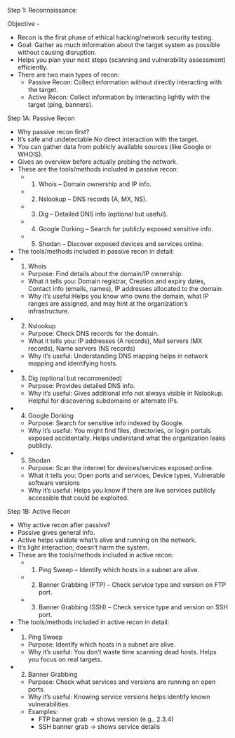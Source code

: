Step 1: Reconnaissance:

Objective -
 - Recon is the first phase of ethical hacking/network security testing.
 - Goal: Gather as much information about the target system as possible without causing disruption.
 - Helps you plan your next steps (scanning and vulnerability assessment) efficiently.
 - There are two main types of recon:
    - Passive Recon: Collect information without directly interacting with the target.
    - Active Recon: Collect information by interacting lightly with the target (ping, banners).
      
Step 1A: Passive Recon
 - Why passive recon first?
 - It’s safe and undetectable.No direct interaction with the target.
 - You can gather data from publicly available sources (like Google or WHOIS).
 - Gives an overview before actually probing the network.
 - These are the tools/methods included in passive recon:
   - 1. Whois – Domain ownership and IP info.
   - 2. Nslookup – DNS records (A, MX, NS).
   - 3. Dig – Detailed DNS info (optional but useful).
   - 4. Google Dorking – Search for publicly exposed sensitive info.
   - 5. Shodan – Discover exposed devices and services online.
 - The tools/methods included in passive recon in detail:
  - 1. Whois
     - Purpose: Find details about the domain/IP ownership.
     - What it tells you: Domain registrar, Creation and expiry dates, Contact info (emails, names), IP addresses allocated to the domain.
     - Why it’s useful:Helps you know who owns the domain, what IP ranges are assigned, and may hint at the organization’s infrastructure.
  - 2. Nslookup
     - Purpose: Check DNS records for the domain.
     - What it tells you: IP addresses (A records), Mail servers (MX records), Name servers (NS records)
     - Why it’s useful: Understanding DNS mapping helps in network mapping and identifying hosts.
  - 3. Dig (optional but recommended)
     - Purpose: Provides detailed DNS info.
     - Why it’s useful: Gives additional info not always visible in Nslookup. Helpful for discovering subdomains or alternate IPs.    
  - 4. Google Dorking
     - Purpose: Search for sensitive info indexed by Google.
     - Why it’s useful: You might find files, directories, or login portals exposed accidentally. Helps understand what the organization leaks publicly.          
  - 5. Shodan
     - Purpose: Scan the internet for devices/services exposed online.
     - What it tells you: Open ports and services, Device types, Vulnerable software versions
     - Why it’s useful: Helps you know if there are live services publicly accessible that could be exploited.

Step 1B: Active Recon
 - Why active recon after passive?
 - Passive gives general info.
 - Active helps validate what’s alive and running on the network.
 - It’s light interaction; doesn’t harm the system.
 - These are the tools/methods included in active recon:
   - 1. Ping Sweep – Identify which hosts in a subnet are alive.
   - 2. Banner Grabbing (FTP) – Check service type and version on FTP port.
   - 3. Banner Grabbing (SSH) – Check service type and version on SSH port.
 - The tools/methods included in active recon in detail:       
  - 1. Ping Sweep
     - Purpose: Identify which hosts in a subnet are alive.
     - Why it’s useful: You don’t waste time scanning dead hosts. Helps you focus on real targets.    
  - 2. Banner Grabbing
     - Purpose: Check what services and versions are running on open ports.
     - Why it’s useful: Knowing service versions helps identify known vulnerabilities.
     - Examples:
       - FTP banner grab → shows version (e.g., 2.3.4)
       - SSH banner grab → shows service details
